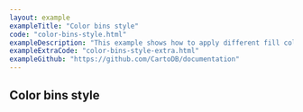 ```yaml
---
layout: example
exampleTitle: "Color bins style"
code: "color-bins-style.html"
exampleDescription: "This example shows how to apply different fill colors to polygon features depending on attribute values."
exampleExtraCode: "color-bins-style-extra.html"
exampleGithub: "https://github.com/CartoDB/documentation"
---
```

## Color bins style
